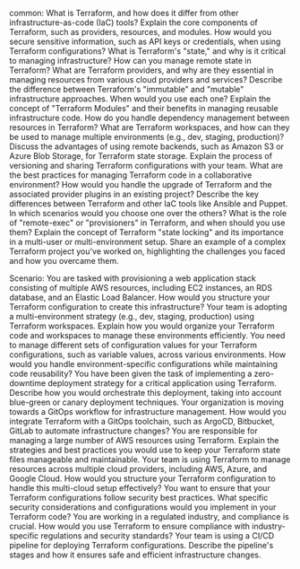   common:
    What is Terraform, and how does it differ from other infrastructure-as-code (IaC) tools?
    Explain the core components of Terraform, such as providers, resources, and modules.
    How would you secure sensitive information, such as API keys or credentials, when using Terraform configurations?
    What is Terraform's "state," and why is it critical to managing infrastructure? How can you manage remote state in Terraform?
    What are Terraform providers, and why are they essential in managing resources from various cloud providers and services?
    Describe the difference between Terraform's "immutable" and "mutable" infrastructure approaches. When would you use each one?
    Explain the concept of "Terraform Modules" and their benefits in managing reusable infrastructure code.
    How do you handle dependency management between resources in Terraform?
    What are Terraform workspaces, and how can they be used to manage multiple environments (e.g., dev, staging, production)?
    Discuss the advantages of using remote backends, such as Amazon S3 or Azure Blob Storage, for Terraform state storage.
    Explain the process of versioning and sharing Terraform configurations with your team. What are the best practices for managing Terraform code in a collaborative environment?
    How would you handle the upgrade of Terraform and the associated provider plugins in an existing project?
    Describe the key differences between Terraform and other IaC tools like Ansible and Puppet. In which scenarios would you choose one over the others?
    What is the role of "remote-exec" or "provisioners" in Terraform, and when should you use them?
    Explain the concept of Terraform "state locking" and its importance in a multi-user or multi-environment setup.
    Share an example of a complex Terraform project you've worked on, highlighting the challenges you faced and how you overcame them.

  Scenario:
    You are tasked with provisioning a web application stack consisting of multiple AWS resources, including EC2 instances, an RDS database, and an Elastic Load Balancer. How would you structure your Terraform configuration to create this infrastructure?
    Your team is adopting a multi-environment strategy (e.g., dev, staging, production) using Terraform workspaces. Explain how you would organize your Terraform code and workspaces to manage these environments efficiently.
    You need to manage different sets of configuration values for your Terraform configurations, such as variable values, across various environments. How would you handle environment-specific configurations while maintaining code reusability?
    You have been given the task of implementing a zero-downtime deployment strategy for a critical application using Terraform. Describe how you would orchestrate this deployment, taking into account blue-green or canary deployment techniques.
    Your organization is moving towards a GitOps workflow for infrastructure management. How would you integrate Terraform with a GitOps toolchain, such as ArgoCD, Bitbucket, GitLab to automate infrastructure changes?
    You are responsible for managing a large number of AWS resources using Terraform. Explain the strategies and best practices you would use to keep your Terraform state files manageable and maintainable.
    Your team is using Terraform to manage resources across multiple cloud providers, including AWS, Azure, and Google Cloud. How would you structure your Terraform configuration to handle this multi-cloud setup effectively?
    You want to ensure that your Terraform configurations follow security best practices. What specific security considerations and configurations would you implement in your Terraform code?
    You are working in a regulated industry, and compliance is crucial. How would you use Terraform to ensure compliance with industry-specific regulations and security standards?
    Your team is using a CI/CD pipeline for deploying Terraform configurations. Describe the pipeline's stages and how it ensures safe and efficient infrastructure changes.
